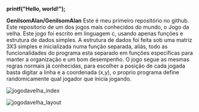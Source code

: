 **printf("Hello, world!");**

  **GenilsomAlan/GenilsomAlan** Este é meu primeiro repositório no github.
  Este repositorio de um dos jogos mais conhecidos do mundo, o Jogo da velha.
Este jogo foi escrito em linguagem c, usando apenas funções e estrutura de 
dados simples. A estrutura de dados foi feita sob uma matriz 3X3 simples e 
inicializada numa função separada, aliás, todo as funcionalidades do programa
esta separado em funções especificas para manter a organização e um bom 
desempenho. O jogo segue as mesmas regras normais já conhecidas, para escolher
a posição de cada jogada basta digitar a linha e a coordenada (x,y), o proprio
programa define randomicamente qual jogador que inicia jogando.

![jogodavelha_index](https://user-images.githubusercontent.com/90303422/137430818-499771d0-41f9-4eed-9ee3-0831e0c7a7da.PNG)

![jogodavelha_layout](https://user-images.githubusercontent.com/90303422/137430919-264cb7a6-bb51-4293-8d08-26ad213e101b.PNG)
